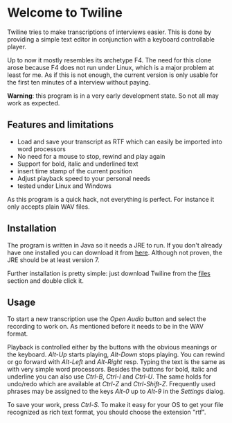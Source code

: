 Welcome to Twiline
=========

Twiline tries to make transcriptions of interviews easier. This is done by providing a simple text editor in conjunction with a keyboard controllable player.

Up to now it mostly resembles its archetype F4. The need for this clone arose because F4 does not run under Linux, which is a major problem at least for me. As if this is not enough, the current version is only usable for the first ten minutes of a interview without paying.

**Warning**: this program is in a very early development state. So not all may work as expected.

Features and limitations
------
* Load and save your transcript as RTF which can easily be imported into word processors
* No need for a mouse to stop, rewind and play again
* Support for bold, italic and underlined text
* insert time stamp of the current position
* Adjust playback speed to your personal needs
* tested under Linux and Windows

As this program is a quick hack, not everything is perfect. For instance it only accepts plain WAV files.

Installation
----------
The program is written in Java so it needs a JRE to run. If you don't already have one installed you can download it from [here](http://www.oracle.com/technetwork/java/javase/downloads/index.html). Although not proven, the JRE should be at least version 7.

Further installation is pretty simple: just download Twiline from the [files](https://sourceforge.net/projects/twiline/files/) section and double click it.

Usage
-----
To start a new transcription use the *Open Audio* button and select the recording to work on. As mentioned before it needs to be in the WAV format.

Playback is controlled either by the buttons with the obvious meanings or the keyboard. *Alt-Up* starts playing, *Alt-Down* stops playing. You can rewind or go forward with *Alt-Left* and *Alt-Right* resp.
Typing the text is the same as with very simple word processors. Besides the buttons for bold, italic and underline you can also use *Ctrl-B*, *Ctrl-I* and *Ctrl-U*. The same holds for undo/redo which are available at *Ctrl-Z* and *Ctrl-Shift-Z*.
Frequently used phrases may be assigned to the keys *Alt-0* up to *Alt-9* in the *Settings* dialog.

To save your work, press *Ctrl-S*. To make it easy for your OS to get your file recognized as rich text format, you should choose the extension "rtf".

